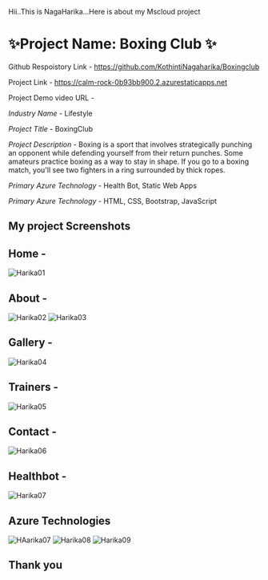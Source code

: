 Hii..This is NagaHarika...Here is about my Mscloud project

# ✨Project Name: Boxing Club ✨ #

Github Respoistory Link - https://github.com/KothintiNagaharika/Boxingclub

Project Link - https://calm-rock-0b93bb900.2.azurestaticapps.net

Project Demo video URL - 


*Industry Name* - Lifestyle

*Project Title* - BoxingClub

*Project Description* - Boxing is a sport that involves strategically punching an opponent while defending yourself from their return punches. Some amateurs practice                           boxing as a way to stay in shape. If you go to a boxing match, you'll see two fighters in a ring surrounded by thick ropes.

*Primary Azure Technology* - Health Bot, Static Web Apps

*Primary Azure Technology* - HTML, CSS, Bootstrap, JavaScript

## My project Screenshots ##


## Home -
![Harika01](https://user-images.githubusercontent.com/115697386/208749761-973aa7ca-7dc1-42fe-b734-05852dd63953.png)


## About -
![Harika02](https://user-images.githubusercontent.com/115697386/208749796-1bbd3641-ca39-4fda-bd0b-4ffcc7ba427f.png)
![Harika03](https://user-images.githubusercontent.com/115697386/208749883-1f259430-b86e-4f1c-880f-4d94f244e734.png)


## Gallery - 
![Harika04](https://user-images.githubusercontent.com/115697386/208749849-c6b83aba-249e-42a7-8d97-4cf8be61e58f.png)


## Trainers -
![Harika05](https://user-images.githubusercontent.com/115697386/208749927-9b2c2d42-3a71-4884-8d47-71164c85b1fb.png)


## Contact -
![Harika06](https://user-images.githubusercontent.com/115697386/208749968-5d38ae32-44f5-4b88-9be0-fbcd37335951.png)


## Healthbot - 
![Harika07](https://user-images.githubusercontent.com/115697386/208750416-58d7fba0-765b-405d-ae2b-5a9a0ecc8aba.png)


## Azure Technologies
![HAarika07](https://user-images.githubusercontent.com/115697386/208750056-30022cf4-cc3e-40de-9207-3a6e1cc1485e.png)
![Harika08](https://user-images.githubusercontent.com/115697386/208750109-6fefc318-4a47-44a6-b33b-d05d5393802c.png)
![Harika09](https://user-images.githubusercontent.com/115697386/208750176-ef4f179e-398b-4221-b28b-7c42cf93b861.png)

## Thank you ##
